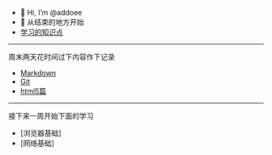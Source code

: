 - 👋 Hi, I’m @addoee
- 🌱 从结束的地方开始
- [学习的知识点](https://github.com/addoee/daily/blob/master/s01.md)
***
周末两天花时间过下内容作下记录
- [Markdown](https://github.com/addoee/daily/blob/master/Markdown/Markdown.md)
- [Git](https://github.com/addoee/daily/blob/master/git/Git.md)
- [html5篇](https://github.com/addoee/daily/blob/master/HTML5/HTML5%E7%AF%87.md)
***
接下来一周开始下面的学习
- [浏览器基础]
- [网络基础]




